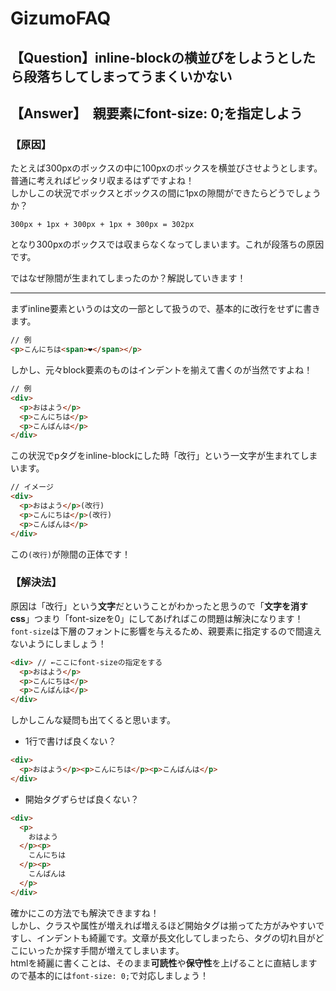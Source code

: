 <meta charset="UTF-8">

# GizumoFAQ

## 【Question】inline-blockの横並びをしようとしたら段落ちしてしまってうまくいかない

## 【Answer】　親要素にfont-size: 0;を指定しよう

### 【原因】

たとえば300pxのボックスの中に100pxのボックスを横並びさせようとします。  
普通に考えればピッタリ収まるはずですよね！  
しかしこの状況でボックスとボックスの間に1pxの隙間ができたらどうでしょうか？
```
300px + 1px + 300px + 1px + 300px = 302px  
```
となり300pxのボックスでは収まらなくなってしまいます。これが段落ちの原因です。

ではなぜ隙間が生まれてしまったのか？解説していきます！

---

まずinline要素というのは文の一部として扱うので、基本的に改行をせずに書きます。

```html
// 例
<p>こんにちは<span>❤︎</span></p>
```
しかし、元々block要素のものはインデントを揃えて書くのが当然ですよね！

```html
// 例
<div>
  <p>おはよう</p>
  <p>こんにちは</p>
  <p>こんばんは</p>
</div>
```

この状況でpタグをinline-blockにした時「改行」という一文字が生まれてしまいます。  

```html
// イメージ
<div>
  <p>おはよう</p>(改行)
  <p>こんにちは</p>(改行)
  <p>こんばんは</p>
</div>
```

この`(改行)`が隙間の正体です！

### 【解決法】

原因は「改行」という**文字**だということがわかったと思うので「**文字を消すcss**」つまり「font-sizeを0」にしてあげればこの問題は解決になります！  
`font-size`は下層のフォントに影響を与えるため、親要素に指定するので間違えないようにしましょう！

```html
<div> // ←ここにfont-sizeの指定をする
  <p>おはよう</p>
  <p>こんにちは</p>
  <p>こんばんは</p>
</div>
```

しかしこんな疑問も出てくると思います。

- 1行で書けば良くない？

```html
<div>
  <p>おはよう</p><p>こんにちは</p><p>こんばんは</p>
</div>
```
- 開始タグずらせば良くない？

```html
<div>
  <p>
    おはよう
  </p><p>
    こんにちは
  </p><p>
    こんばんは
  </p>
</div>
```

確かにこの方法でも解決できますね！  
しかし、クラスや属性が増えれば増えるほど開始タグは揃ってた方がみやすいですし、インデントも綺麗です。文章が長文化してしまったら、タグの切れ目がどこにいったか探す手間が増えてしまいます。  
htmlを綺麗に書くことは、そのまま**可読性**や**保守性**を上げることに直結しますので基本的には`font-size: 0;`で対応しましょう！